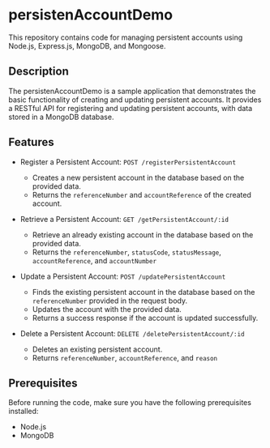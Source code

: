 # persistenAccountDemo

This repository contains code for managing persistent accounts using Node.js, Express.js, MongoDB, and Mongoose.

## Description

The persistenAccountDemo is a sample application that demonstrates the basic functionality of creating and updating persistent accounts. It provides a RESTful API for registering and updating persistent accounts, with data stored in a MongoDB database.

## Features

- Register a Persistent Account: `POST /registerPersistentAccount`
  - Creates a new persistent account in the database based on the provided data.
  - Returns the `referenceNumber` and `accountReference` of the created account.

- Retrieve a Persistent Account: `GET /getPersistentAccount/:id`
  - Retrieve an already existing account in the database based on the provided data.
  - Returns the `referenceNumber`, `statusCode`, `statusMessage`, `accountReference`, and `accountNumber`

- Update a Persistent Account: `POST /updatePersistentAccount`
  - Finds the existing persistent account in the database based on the `referenceNumber` provided in the request body.
  - Updates the account with the provided data.
  - Returns a success response if the account is updated successfully.

- Delete a Persistent Account: `DELETE /deletePersistentAccount/:id`
  - Deletes an existing persistent account.
  - Returns `referenceNumber`, `accountReference`, and `reason`

## Prerequisites

Before running the code, make sure you have the following prerequisites installed:

- Node.js
- MongoDB
